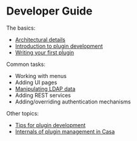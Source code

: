 # Developer Guide

The basics:
- [Architectural details](./architecture.md)
- [Introduction to plugin development](./intro-plugin.md)
- [Writing your first plugin](./writing-first.md)

Common tasks:

- Working with menus
- Adding UI pages
- [Manipulating LDAP data](./ldap-data.md)
- Adding REST services
- Adding/overriding authentication mechanisms

Other topics:

- [Tips for plugin development](./tips-development.md)
- [Internals of plugin management in Casa](./plugin-management-internals.md)